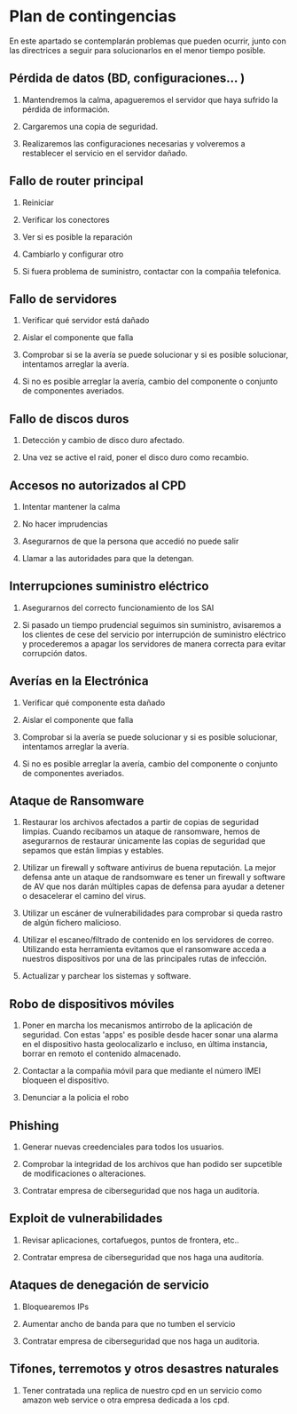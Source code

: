 # Plan de contingencias

En este apartado se contemplarán problemas que pueden ocurrir, junto con las directrices a seguir para solucionarlos en el menor tiempo posible.

## Pérdida de datos (BD, configuraciones... )

1. Mantendremos la calma, apagueremos el servidor que haya sufrido la pérdida de información.

2. Cargaremos una copia de seguridad.

3. Realizaremos las configuraciones necesarias  y volveremos a restablecer el servicio en el servidor dañado.

## Fallo de router principal

1. Reiniciar

2. Verificar los conectores

3. Ver si es posible la reparación

4. Cambiarlo y configurar otro

5. Si fuera problema de suministro, contactar con la compañia telefonica.

## Fallo de servidores

1. Verificar qué servidor está dañado

2. Aislar el componente que falla

3. Comprobar si se la avería se puede solucionar y  si es posible solucionar, intentamos arreglar la avería.

5. Si no es posible arreglar la avería, cambio del componente o conjunto de componentes averiados.


## Fallo de discos duros

1. Detección y cambio de disco duro afectado.

2. Una vez se active el raid, poner el disco duro como recambio.

## Accesos no autorizados al CPD

1. Intentar mantener la calma

2. No hacer imprudencias

3. Asegurarnos de que la persona que accedió no puede salir

4. Llamar a las autoridades para que la detengan.

## Interrupciones suministro eléctrico

1. Asegurarnos del correcto funcionamiento de los SAI

2. Si pasado un tiempo prudencial seguimos sin suministro, avisaremos a los clientes de cese del servicio por interrupción de suministro eléctrico y procederemos a apagar los servidores de manera correcta para evitar corrupción datos.

## Averías en la Electrónica

1. Verificar qué componente esta dañado

2. Aislar el componente que falla

3. Comprobar si la avería se puede solucionar y si es posible solucionar, intentamos arreglar la avería.

5. Si no es posible arreglar la avería, cambio del componente o conjunto de componentes averiados.

## Ataque de Ransomware

1. Restaurar los archivos afectados a partir de copias de seguridad limpias. Cuando recibamos un ataque de ransomware, hemos de asegurarnos de restaurar únicamente las copias de seguridad que sepamos que están limpias y estables.

2. Utilizar un firewall y software antivirus de buena reputación. La mejor defensa ante un ataque de randsomware es tener un firewall y software de AV que nos darán múltiples capas de defensa para ayudar a detener o desacelerar el camino del virus.

3. Utilizar un escáner de vulnerabilidades para comprobar si queda rastro de algún fichero malicioso.

4. Utilizar el escaneo/filtrado de contenido en los servidores de correo. Utilizando esta herramienta evitamos que el ransomware acceda a nuestros dispositivos por una de las principales rutas de infección.

5. Actualizar y parchear los sistemas y software.

## Robo de dispositivos móviles

1. Poner en marcha los mecanismos antirrobo de la aplicación de seguridad. Con estas 'apps' es posible desde hacer sonar una alarma en el dispositivo hasta geolocalizarlo e incluso, en última instancia, borrar en remoto el contenido almacenado.

2. Contactar a la compañia móvil para que mediante el número IMEI bloqueen el dispositivo.

3. Denunciar a la policia el robo


## Phishing

1. Generar nuevas creedenciales para todos los usuarios.

2. Comprobar la integridad de los archivos que han podido ser supcetible de modificaciones o alteraciones.

3. Contratar empresa de ciberseguridad que nos haga un auditoría.


## Exploit de vulnerabilidades

1. Revisar aplicaciones, cortafuegos, puntos de frontera, etc..

2. Contratar empresa de ciberseguridad que nos haga una auditoría.


## Ataques de denegación de servicio

1. Bloquearemos IPs

2. Aumentar ancho de banda para que no tumben el servicio

3. Contratar empresa de ciberseguridad que nos haga un auditoria.

## Tifones, terremotos y otros desastres naturales

1. Tener contratada una replica de nuestro cpd en un servicio como amazon web service o otra empresa dedicada a los cpd.
